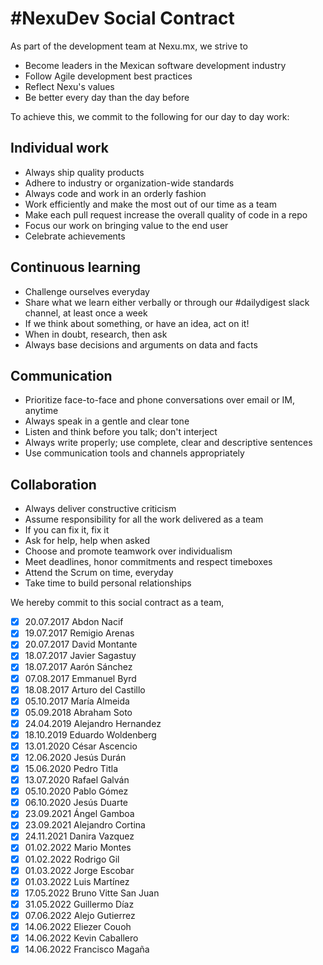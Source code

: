 # #NexuDev Social Contract

As part of the development team at Nexu.mx, we strive to

- Become leaders in the Mexican software development industry
- Follow Agile development best practices
- Reflect Nexu's values
- Be better every day than the day before

To achieve this, we commit to the following for our day to day work:

## Individual work

- Always ship quality products
- Adhere to industry or organization-wide standards
- Always code and work in an orderly fashion
- Work efficiently and make the most out of our time as a team
- Make each pull request increase the overall quality of code in a repo
- Focus our work on bringing value to the end user
- Celebrate achievements

## Continuous learning

- Challenge ourselves everyday
- Share what we learn either verbally or through our #dailydigest slack channel, at least once a week
- If we think about something, or have an idea, act on it!
- When in doubt, research, then ask
- Always base decisions and arguments on data and facts

## Communication

- Prioritize face-to-face and phone conversations over email or IM, anytime
- Always speak in a gentle and clear tone
- Listen and think before you talk; don't interject
- Always write properly; use complete, clear and descriptive sentences
- Use communication tools and channels appropriately

## Collaboration

- Always deliver constructive criticism
- Assume responsibility for all the work delivered as a team
- If you can fix it, fix it
- Ask for help, help when asked
- Choose and promote teamwork over individualism
- Meet deadlines, honor commitments and respect timeboxes
- Attend the Scrum on time, everyday
- Take time to build personal relationships

We hereby commit to this social contract as a team,

- [x] 20.07.2017 Abdon Nacif
- [x] 19.07.2017 Remigio Arenas
- [x] 20.07.2017 David Montante
- [x] 18.07.2017 Javier Sagastuy
- [x] 18.07.2017 Aarón Sánchez
- [x] 07.08.2017 Emmanuel Byrd
- [x] 18.08.2017 Arturo del Castillo
- [x] 05.10.2017 María Almeida
- [x] 05.09.2018 Abraham Soto
- [x] 24.04.2019 Alejandro Hernandez
- [x] 18.10.2019 Eduardo Woldenberg
- [x] 13.01.2020 César Ascencio
- [x] 12.06.2020 Jesús Durán
- [x] 15.06.2020 Pedro Titla
- [x] 13.07.2020 Rafael Galván
- [x] 05.10.2020 Pablo Gómez
- [x] 06.10.2020 Jesús Duarte
- [x] 23.09.2021 Ángel Gamboa
- [x] 23.09.2021 Alejandro Cortina
- [x] 24.11.2021 Danira Vazquez
- [x] 01.02.2022 Mario Montes
- [x] 01.02.2022 Rodrigo Gil
- [x] 01.03.2022 Jorge Escobar
- [x] 01.03.2022 Luis Martínez
- [x] 17.05.2022 Bruno Vitte San Juan
- [x] 31.05.2022 Guillermo Díaz
- [x] 07.06.2022 Alejo Gutierrez
- [x] 14.06.2022 Eliezer Couoh
- [x] 14.06.2022 Kevin Caballero
- [X] 14.06.2022 Francisco Magaña
